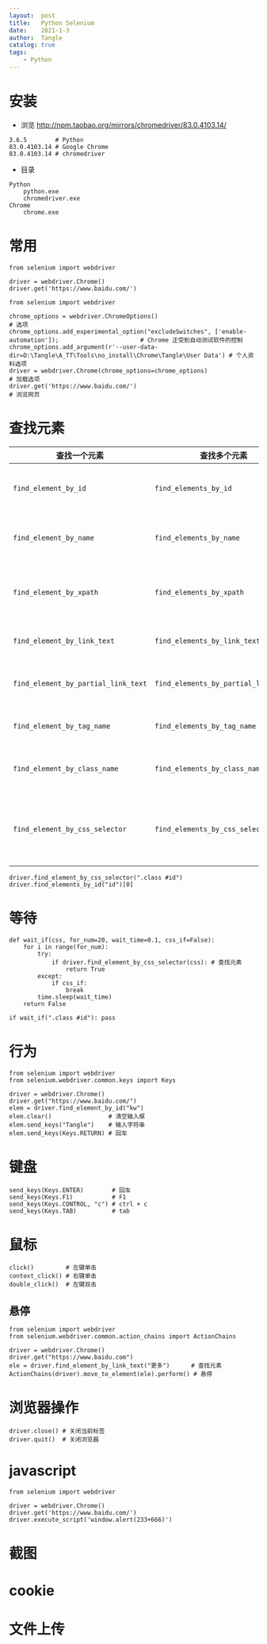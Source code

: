 ```yaml
---
layout:  post
title:   Python Selenium
date:    2021-1-3
author:  Tangle
catalog: true
tags:
    - Python
---
```


# 安装

- 浏览 <http://npm.taobao.org/mirrors/chromedriver/83.0.4103.14/>

```
3.6.5        # Python
83.0.4103.14 # Google Chrome
83.0.4103.14 # chromedriver
```

- 目录

```
Python
    python.exe
    chromedriver.exe
Chrome
    chrome.exe
```

# 常用

```
from selenium import webdriver

driver = webdriver.Chrome()
driver.get('https://www.baidu.com/')
```

```
from selenium import webdriver

chrome_options = webdriver.ChromeOptions()                                                              # 选项
chrome_options.add_experimental_option("excludeSwitches", ['enable-automation']);                       # Chrome 正受到自动测试软件的控制
chrome_options.add_argument(r'--user-data-dir=D:\Tangle\A_TT\Tools\no_install\Chrome\Tangle\User Data') # 个人资料选项
driver = webdriver.Chrome(chrome_options=chrome_options)                                                # 加载选项
driver.get('https://www.baidu.com/')                                                                    # 浏览网页
```

# 查找元素

| 查找一个元素                        | 查找多个元素                         | 作用                    |
| ----------------------------------- | ------------------------------------ | ----------------------- |
| `find_element_by_id`                | `find_elements_by_id`                | 通过元素 id 查找        |
| `find_element_by_name`              | `find_elements_by_name`              | 通过元素 name 查找      |
| `find_element_by_xpath`             | `find_elements_by_xpath`             | 通过 xpath 表达式查找   |
| `find_element_by_link_text`         | `find_elements_by_link_text`         | 通过 text 查找          |
| `find_element_by_partial_link_text` | `find_elements_by_partial_link_text` | 通过部分 text 查找      |
| `find_element_by_tag_name`          | `find_elements_by_tag_name`          | 通过 tag 查找           |
| `find_element_by_class_name`        | `find_elements_by_class_name`        | 通过 class 进行查找     |
| `find_element_by_css_selector`      | `find_elements_by_css_selector`      | 通过 css 选择器进行查找 |

```
driver.find_element_by_css_selector(".class #id")
driver.find_elements_by_id("id")[0]
```

# 等待

```
def wait_if(css, for_num=20, wait_time=0.1, css_if=False):
    for i in range(for_num):
        try:
            if driver.find_element_by_css_selector(css): # 查找元素
                return True
        except:
            if css_if:
                break
        time.sleep(wait_time)
    return False

if wait_if(".class #id"): pass
```

# 行为

```
from selenium import webdriver
from selenium.webdriver.common.keys import Keys

driver = webdriver.Chrome()
driver.get("https://www.baidu.com/")
elem = driver.find_element_by_id("kw")
elem.clear()                # 清空输入框
elem.send_keys("Tangle")    # 输入字符串
elem.send_keys(Keys.RETURN) # 回车
```

# 键盘

```
send_keys(Keys.ENTER)        # 回车
send_keys(Keys.F1)           # F1
send_keys(Keys.CONTROL, "c") # ctrl + c
send_keys(Keys.TAB)          # tab
```

# 鼠标

```
click()         # 左键单击
context_click() # 右键单击
double_click()  # 左键双击
```

## 悬停

```
from selenium import webdriver
from selenium.webdriver.common.action_chains import ActionChains

driver = webdriver.Chrome()
driver.get("https://www.baidu.com")
ele = driver.find_element_by_link_text("更多")      # 查找元素
ActionChains(driver).move_to_element(ele).perform() # 悬停
```

# 浏览器操作

```
driver.close() # 关闭当前标签
driver.quit()  # 关闭浏览器
```

# javascript

```
from selenium import webdriver

driver = webdriver.Chrome()
driver.get('https://www.baidu.com/')
driver.execute_script('window.alert(233+666)')
```

# 截图

# cookie

# 文件上传
